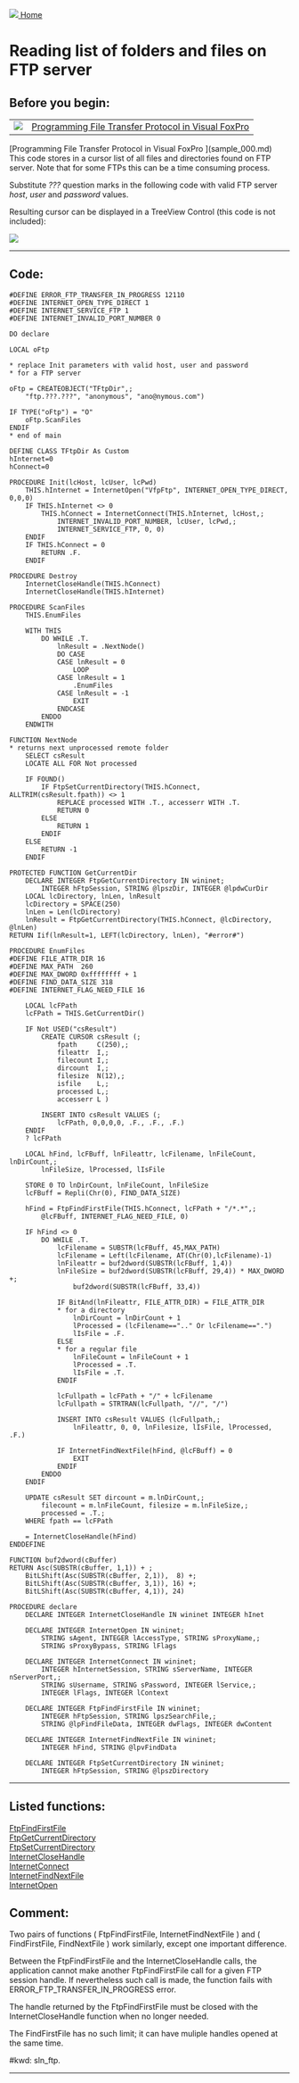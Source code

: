 [<img src="../images/home.png"> Home ](https://github.com/VFPX/Win32API)  

# Reading list of folders and files on FTP server

## Before you begin:
<table cellspacing=3 cellpadding=0 border=0><tr><td valign=top><img src="images/readarticle.gif" border=0></td><td valign=top class=fdescr><a href="?article=3">Programming File Transfer Protocol in Visual FoxPro </a></td></tr></table>[Programming File Transfer Protocol in Visual FoxPro ](sample_000.md)  
This code stores in a cursor list of all files and directories found on FTP server. Note that for some FTPs this can be a time consuming process.   

Substitute *???* question marks in the following code with valid FTP server *host*, *user* and *password* values.   

Resulting cursor can be displayed in a TreeView Control (this code is not included):  

![](../images/ftree.gif)  

  
***  


## Code:
```foxpro  
#DEFINE ERROR_FTP_TRANSFER_IN_PROGRESS 12110
#DEFINE INTERNET_OPEN_TYPE_DIRECT 1
#DEFINE INTERNET_SERVICE_FTP 1
#DEFINE INTERNET_INVALID_PORT_NUMBER 0

DO declare

LOCAL oFtp

* replace Init parameters with valid host, user and password
* for a FTP server

oFtp = CREATEOBJECT("TFtpDir",;
	"ftp.???.???", "anonymous", "ano@nymous.com")

IF TYPE("oFtp") = "O"
	oFtp.ScanFiles
ENDIF
* end of main

DEFINE CLASS TFtpDir As Custom
hInternet=0
hConnect=0

PROCEDURE Init(lcHost, lcUser, lcPwd)
	THIS.hInternet = InternetOpen("VfpFtp", INTERNET_OPEN_TYPE_DIRECT, 0,0,0)
	IF THIS.hInternet <> 0
		THIS.hConnect = InternetConnect(THIS.hInternet, lcHost,;
			INTERNET_INVALID_PORT_NUMBER, lcUser, lcPwd,;
			INTERNET_SERVICE_FTP, 0, 0)
	ENDIF
	IF THIS.hConnect = 0
		RETURN .F.
	ENDIF

PROCEDURE Destroy
	InternetCloseHandle(THIS.hConnect)
	InternetCloseHandle(THIS.hInternet)

PROCEDURE ScanFiles
	THIS.EnumFiles

	WITH THIS
		DO WHILE .T.
			lnResult = .NextNode()
			DO CASE
			CASE lnResult = 0
				LOOP
			CASE lnResult = 1
				.EnumFiles
			CASE lnResult = -1
				EXIT
			ENDCASE
		ENDDO
	ENDWITH

FUNCTION NextNode
* returns next unprocessed remote folder
	SELECT csResult
	LOCATE ALL FOR Not processed

	IF FOUND()
		IF FtpSetCurrentDirectory(THIS.hConnect, ALLTRIM(csResult.fpath)) <> 1
			REPLACE processed WITH .T., accesserr WITH .T.
			RETURN 0
		ELSE
			RETURN 1
		ENDIF
	ELSE
		RETURN -1
	ENDIF

PROTECTED FUNCTION GetCurrentDir
	DECLARE INTEGER FtpGetCurrentDirectory IN wininet;
		INTEGER hFtpSession, STRING @lpszDir, INTEGER @lpdwCurDir
	LOCAL lcDirectory, lnLen, lnResult
	lcDirectory = SPACE(250)
	lnLen = Len(lcDirectory)
	lnResult = FtpGetCurrentDirectory(THIS.hConnect, @lcDirectory, @lnLen)
RETURN Iif(lnResult=1, LEFT(lcDirectory, lnLen), "#error#")

PROCEDURE EnumFiles
#DEFINE FILE_ATTR_DIR 16
#DEFINE MAX_PATH  260
#DEFINE MAX_DWORD 0xffffffff + 1
#DEFINE FIND_DATA_SIZE 318
#DEFINE INTERNET_FLAG_NEED_FILE 16

	LOCAL lcFPath
	lcFPath = THIS.GetCurrentDir()
	
	IF Not USED("csResult")
		CREATE CURSOR csResult (;
			fpath     C(250),;
			fileattr  I,;
			filecount I,;
			dircount  I,;
			filesize  N(12),;
			isfile    L,;
			processed L,;
			accesserr L )

		INSERT INTO csResult VALUES (;
			lcFPath, 0,0,0,0, .F., .F., .F.)
	ENDIF
	? lcFPath

	LOCAL hFind, lcFBuff, lnFileattr, lcFilename, lnFileCount, lnDirCount,;
		lnFileSize, lProcessed, lIsFile

	STORE 0 TO lnDirCount, lnFileCount, lnFileSize
	lcFBuff = Repli(Chr(0), FIND_DATA_SIZE)

	hFind = FtpFindFirstFile(THIS.hConnect, lcFPath + "/*.*",;
		@lcFBuff, INTERNET_FLAG_NEED_FILE, 0)

	IF hFind <> 0
		DO WHILE .T.
			lcFilename = SUBSTR(lcFBuff, 45,MAX_PATH)
			lcFilename = Left(lcFilename, AT(Chr(0),lcFilename)-1)
			lnFileattr = buf2dword(SUBSTR(lcFBuff, 1,4))
			lnFileSize = buf2dword(SUBSTR(lcFBuff, 29,4)) * MAX_DWORD +;
				buf2dword(SUBSTR(lcFBuff, 33,4))

			IF BitAnd(lnFileattr, FILE_ATTR_DIR) = FILE_ATTR_DIR
			* for a directory
				lnDirCount = lnDirCount + 1
				lProcessed = (lcFilename==".." Or lcFilename==".")
				lIsFile = .F.
			ELSE
			* for a regular file
				lnFileCount = lnFileCount + 1
				lProcessed = .T.
				lIsFile = .T.
			ENDIF
			
			lcFullpath = lcFPath + "/" + lcFilename
			lcFullpath = STRTRAN(lcFullpath, "//", "/")

			INSERT INTO csResult VALUES (lcFullpath,;
				lnFileattr, 0, 0, lnFilesize, lIsFile, lProcessed, .F.)

			IF InternetFindNextFile(hFind, @lcFBuff) = 0
				EXIT
			ENDIF
		ENDDO
	ENDIF

	UPDATE csResult SET dircount = m.lnDirCount,;
		filecount = m.lnFileCount, filesize = m.lnFileSize,;
		processed = .T.;
	WHERE fpath == lcFPath

	= InternetCloseHandle(hFind)
ENDDEFINE

FUNCTION buf2dword(cBuffer)
RETURN Asc(SUBSTR(cBuffer, 1,1)) + ;
	BitLShift(Asc(SUBSTR(cBuffer, 2,1)),  8) +;
	BitLShift(Asc(SUBSTR(cBuffer, 3,1)), 16) +;
	BitLShift(Asc(SUBSTR(cBuffer, 4,1)), 24)

PROCEDURE declare
	DECLARE INTEGER InternetCloseHandle IN wininet INTEGER hInet

	DECLARE INTEGER InternetOpen IN wininet;
		STRING sAgent, INTEGER lAccessType, STRING sProxyName,;
		STRING sProxyBypass, STRING lFlags

    DECLARE INTEGER InternetConnect IN wininet;
		INTEGER hInternetSession, STRING sServerName, INTEGER nServerPort,;
		STRING sUsername, STRING sPassword, INTEGER lService,;
		INTEGER lFlags, INTEGER lContext

	DECLARE INTEGER FtpFindFirstFile IN wininet;
		INTEGER hFtpSession, STRING lpszSearchFile,;
		STRING @lpFindFileData, INTEGER dwFlags, INTEGER dwContent

	DECLARE INTEGER InternetFindNextFile IN wininet;
		INTEGER hFind, STRING @lpvFindData

	DECLARE INTEGER FtpSetCurrentDirectory IN wininet;
		INTEGER hFtpSession, STRING @lpszDirectory  
```  
***  


## Listed functions:
[FtpFindFirstFile](../libraries/wininet/FtpFindFirstFile.md)  
[FtpGetCurrentDirectory](../libraries/wininet/FtpGetCurrentDirectory.md)  
[FtpSetCurrentDirectory](../libraries/wininet/FtpSetCurrentDirectory.md)  
[InternetCloseHandle](../libraries/wininet/InternetCloseHandle.md)  
[InternetConnect](../libraries/wininet/InternetConnect.md)  
[InternetFindNextFile](../libraries/wininet/InternetFindNextFile.md)  
[InternetOpen](../libraries/wininet/InternetOpen.md)  

## Comment:
Two pairs of functions ( FtpFindFirstFile, InternetFindNextFile ) and ( FindFirstFile, FindNextFile ) work similarly, except one important difference.  
  
Between the FtpFindFirstFile and  the InternetCloseHandle calls, the application cannot make another FtpFindFirstFile call for a given FTP session handle. If nevertheless such call is made, the function fails with ERROR_FTP_TRANSFER_IN_PROGRESS error.  
  
The handle returned by the FtpFindFirstFile must be closed with the InternetCloseHandle function when no longer needed.  
  
The FindFirstFile has no such limit; it can have muliple handles opened at the same time.   
  
#kwd: sln_ftp.  
  
***  

